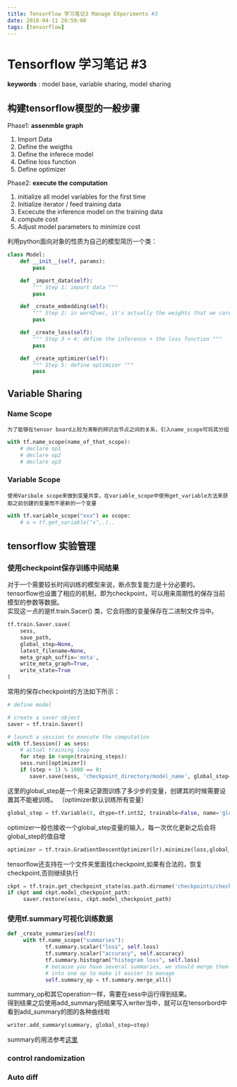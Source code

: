 ```yaml
---
title: TensorFlow 学习笔记3 Manage EXperiments #3
date: 2018-04-11 20:59:00
tags: [tensorflow]
---
```

# Tensorflow 学习笔记 #3

**keywords** :  model base, variable sharing, model sharing

## 构建tensorflow模型的一般步骤
Phase1: **assenmble graph** 
1. Import Data
2. Define the weigths
3. Define the inferece model
4. Define loss function
5. Define optimizer


Phase2: **execute the computation**
1. initialize all model variables for the first time
2. Initialize iterator / feed training data
3. Excecute the inference model on the training data
4. compute cost
5. Adjust model parameters to minimize cost 

利用python面向对象的性质为自己的模型简历一个类：
```python
class Model:
    def __init__(self, params):
        pass

    def _import_data(self):
        """ Step 1: import data """
        pass

    def _create_embedding(self):
        """ Step 2: in word2vec, it's actually the weights that we care about """
        pass

    def _create_loss(self):
        """ Step 3 + 4: define the inference + the loss function """
        pass

    def _create_optimizer(self):
        """ Step 5: define optimizer """
        pass
```


## Variable Sharing
### Name Scope
    为了能够在tensor board上较为清晰的辨识出节点之间的关系，引入name_scope可将其分组
```python
with tf.name_scope(name_of_that_scope):
    # declare op1
    # declare op2
    # declare op3
```

### Variable Scope
    使用Varibale scope来做到变量共享，在variable_scope中使用get_variable方法来获取之前创建的变量而不是新的一个变量
```python
with tf.variable_scope("xxx") as scope:
    # a = tf.get_variable("x",.)..
```

## tensorflow 实验管理
### 使用checkpoint保存训练中间结果
对于一个需要较长时间训练的模型来说，断点恢复能力是十分必要的。  
tensorflow也设置了相应的机制，即为checkpoint，可以用来周期性的保存当前模型的参数等数据。  
实现这一点的是tf.train.Sacer() 类，它会将图的变量保存在二进制文件当中。 
```python
tf.train.Saver.save(
    sess,
    save_path,
    global_step=None,
    latest_filename=None,
    meta_graph_suffix='meta',
    write_meta_graph=True,
    write_state=True
)
```
常用的保存checkpoint的方法如下所示：
```python
# define model

# create a saver object
saver = tf.train.Saver()

# launch a session to execute the computation
with tf.Session() as sess:
    # actual training loop
    for step in range(training_steps): 
	sess.run([optimizer])
	if (step + 1) % 1000 == 0:
	   saver.save(sess, 'checkpoint_directory/model_name', global_step=global_step)
``` 
这里的global_step是一个用来记录图训练了多少步的变量，创建其的时候需要设置其不能被训练。
（optimizer默认训练所有变量）
```python
global_step = tf.Variable(0, dtype=tf.int32, trainable=False, name='global_step')
```
optimizer一般也接收一个global_step变量的输入，每一次优化更新之后会将global_step的值自增
```python
optimizer = tf.train.GradientDescentOptimizer(lr).minimize(loss,global_step=global_step)
```

tensorflow还支持在一个文件夹里面找checkpoint,如果有合法的，恢复checkpoint,否则继续执行
```python
ckpt = tf.train.get_checkpoint_state(os.path.dirname('checkpoints/checkpoint'))
if ckpt and ckpt.model_checkpoint_path:
     saver.restore(sess, ckpt.model_checkpoint_path)
```

### 使用tf.summary可视化训练数据

```python
def _create_summaries(self):
     with tf.name_scope("summaries"):
            tf.summary.scalar("loss", self.loss)
            tf.summary.scalar("accuracy", self.accuracy)            
            tf.summary.histogram("histogram loss", self.loss)
            # because you have several summaries, we should merge them all
            # into one op to make it easier to manage
            self.summary_op = tf.summary.merge_all()
```
summary_op和其它operation一样，需要在sess中运行得到结果。  
得到结果之后使用add_summary把结果写入writer当中，就可以在tensorbord中看到add_summary的图的各种曲线啦  
```python
writer.add_summary(summary, global_step=step)
```
summary的用法参考[这里](https://www.tensorflow.org/programmers_guide/summaries_and_tensorboard)

### control randomization

### Auto diff
